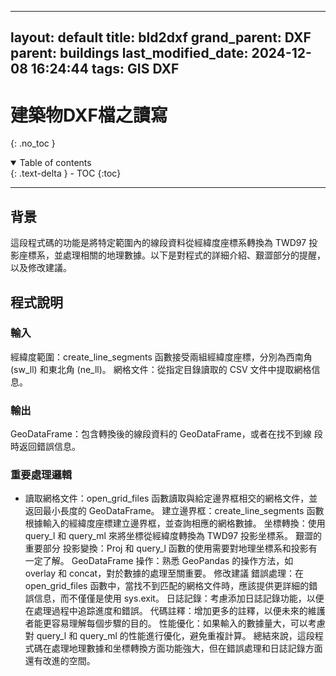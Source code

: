 
---
layout: default
title:  bld2dxf
grand_parent: DXF
parent: buildings
last_modified_date: 2024-12-08 16:24:44
tags: GIS DXF
---

# 建築物DXF檔之讀寫

{: .no_toc }

<details open markdown="block">
  <summary>
    Table of contents
  </summary>
  {: .text-delta }
- TOC
{:toc}
</details>

---

## 背景


這段程式碼的功能是將特定範圍內的線段資料從經緯度座標系轉換為 TWD97 投影座標系，並處理相關的地理數據。以下是對程式的詳細介紹、艱澀部分的提醒，以及修改建議。

## 程式說明

### 輸入

經緯度範圍：create_line_segments 函數接受兩組經緯度座標，分別為西南角 (sw_ll) 和東北角 (ne_ll)。
網格文件：從指定目錄讀取的 CSV 文件中提取網格信息。

### 輸出

GeoDataFrame：包含轉換後的線段資料的 GeoDataFrame，或者在找不到線
段時返回錯誤信息。

### 重要處理邏輯

- 讀取網格文件：open_grid_files 函數讀取與給定邊界框相交的網格文件，並返回最小長度的 GeoDataFrame。
建立邊界框：create_line_segments 函數根據輸入的經緯度座標建立邊界框，並查詢相應的網格數據。
坐標轉換：使用 query_l 和 query_ml 來將坐標從經緯度轉換為 TWD97 投影坐標系。
艱澀的重要部分
投影變換：Proj 和 query_l 函數的使用需要對地理坐標系和投影有一定了解。
GeoDataFrame 操作：熟悉 GeoPandas 的操作方法，如 overlay 和 concat，對於數據的處理至關重要。
修改建議
錯誤處理：在 open_grid_files 函數中，當找不到匹配的網格文件時，應該提供更詳細的錯誤信息，而不僅僅是使用 sys.exit。
日誌記錄：考慮添加日誌記錄功能，以便在處理過程中追踪進度和錯誤。
代碼註釋：增加更多的註釋，以便未來的維護者能更容易理解每個步驟的目的。
性能優化：如果輸入的數據量大，可以考慮對 query_l 和 query_ml 的性能進行優化，避免重複計算。
總結來說，這段程式碼在處理地理數據和坐標轉換方面功能強大，但在錯誤處理和日誌記錄方面還有改進的空間。